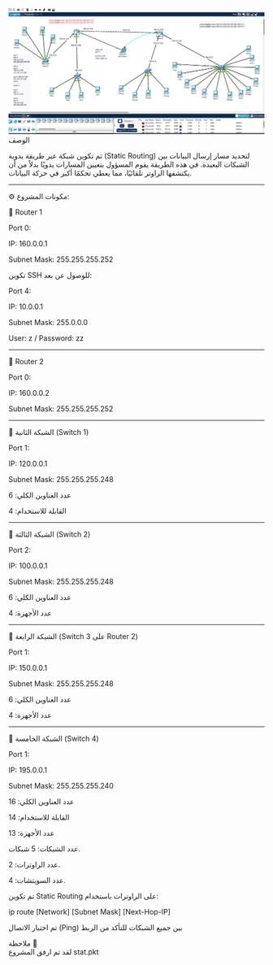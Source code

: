 <div>
<img src="static.png" alt=" Static Routing" style="width:120% high:%100; height:auto;"/>
</div>
الوصف 

تم تكوين شبكة عبر طريقة يدوية (Static Routing) لتحديد مسار إرسال البيانات بين الشبكات البعيدة. في هذه الطريقة يقوم المسؤول بتعيين المسارات يدويًا بدلاً من أن يكتشفها الراوتر تلقائيًا، مما يعطي تحكمًا أكبر في حركة البيانات.


---

⚙️ مكونات المشروع:

🔹 Router 1

Port 0:

IP: 160.0.0.1

Subnet Mask: 255.255.255.252


تكوين SSH للوصول عن بعد:

Port 4:

IP: 10.0.0.1

Subnet Mask: 255.0.0.0

User: z / Password: zz





---

🔹 Router 2

Port 0:

IP: 160.0.0.2

Subnet Mask: 255.255.255.252




---

🔹 الشبكة الثانية (Switch 1)

Port 1:

IP: 120.0.0.1

Subnet Mask: 255.255.255.248


عدد العناوين الكلي: 6

القابلة للاستخدام: 4



---

🔹 الشبكة الثالثة (Switch 2)

Port 2:

IP: 100.0.0.1

Subnet Mask: 255.255.255.248


عدد العناوين الكلي: 6

عدد الأجهزة: 4



---

🔹 الشبكة الرابعة (Switch 3 على Router 2)

Port 1:

IP: 150.0.0.1

Subnet Mask: 255.255.255.248


عدد العناوين الكلي: 6

عدد الأجهزة: 4



---

🔹 الشبكة الخامسة (Switch 4)

Port 1:

IP: 195.0.0.1

Subnet Mask: 255.255.255.240


عدد العناوين الكلي: 16

القابلة للاستخدام: 14

عدد الأجهزة: 13





عدد الشبكات: 5 شبكات.

عدد الراوترات: 2.

عدد السويتشات: 4.

تم تكوين Static Routing على الراوترات باستخدام:

ip route [Network] [Subnet Mask] [Next-Hop-IP]

تم اختبار الاتصال (Ping) بين جميع الشبكات للتأكد من الربط

ملاحظة 📝  
لقد تم ارفق المشروع stat.pkt
